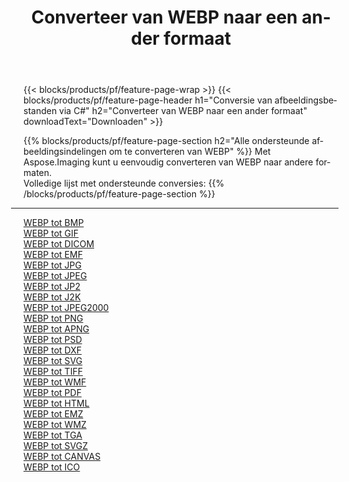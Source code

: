 ﻿---
title: Converteer van WEBP naar een ander formaat 
weight: 3920
url: /nl/java/conversion/from/webp 
lang: nl
langdirlevel: 2
locales: zh-hans,ja,it,ru,de,es,fr,nl,id,lt,pl,pt,vi,tr,ko,zh-hant,ar,hi,th,sv,cs,uk,he
description: Met behulp van Aspose.Imaging kunt u eenvoudig converteren van WEBP naar een ander formaat
---

{{< blocks/products/pf/feature-page-wrap >}}
{{< blocks/products/pf/feature-page-header h1="Conversie van afbeeldingsbestanden via C#" h2="Converteer van WEBP naar een ander formaat" downloadText="Downloaden" >}}


{{% blocks/products/pf/feature-page-section  h2="Alle ondersteunde afbeeldingsindelingen om te converteren van WEBP" %}}
Met Aspose.Imaging kunt u eenvoudig converteren van WEBP naar andere formaten.
<br/>
Volledige lijst met ondersteunde conversies:
{{% /blocks/products/pf/feature-page-section %}}
<div class="container-fluid productfamilypage bg-gray">
    <div class="convertypes bg-gray agp-content section">
        <div class="container">
		<hr style="margin-left:-20px;"/>
		<div class="row other-converters">
		    <div class='col-md-2 other-converter remove-lp remove-rp'><a href="/imaging/nl/java/conversion/webp-to-bmp" >WEBP tot BMP</a></div><div class='col-md-2 other-converter remove-lp remove-rp'><a href="/imaging/nl/java/conversion/webp-to-gif" >WEBP tot GIF</a></div><div class='col-md-2 other-converter remove-lp remove-rp'><a href="/imaging/nl/java/conversion/webp-to-dicom" >WEBP tot DICOM</a></div><div class='col-md-2 other-converter remove-lp remove-rp'><a href="/imaging/nl/java/conversion/webp-to-emf" >WEBP tot EMF</a></div><div class='col-md-2 other-converter remove-lp remove-rp'><a href="/imaging/nl/java/conversion/webp-to-jpg" >WEBP tot JPG</a></div><div class='col-md-2 other-converter remove-lp remove-rp'><a href="/imaging/nl/java/conversion/webp-to-jpeg" >WEBP tot JPEG</a></div><div class='col-md-2 other-converter remove-lp remove-rp'><a href="/imaging/nl/java/conversion/webp-to-jp2" >WEBP tot JP2</a></div><div class='col-md-2 other-converter remove-lp remove-rp'><a href="/imaging/nl/java/conversion/webp-to-j2k" >WEBP tot J2K</a></div><div class='col-md-2 other-converter remove-lp remove-rp'><a href="/imaging/nl/java/conversion/webp-to-jpeg2000" >WEBP tot JPEG2000</a></div><div class='col-md-2 other-converter remove-lp remove-rp'><a href="/imaging/nl/java/conversion/webp-to-png" >WEBP tot PNG</a></div><div class='col-md-2 other-converter remove-lp remove-rp'><a href="/imaging/nl/java/conversion/webp-to-apng" >WEBP tot APNG</a></div><div class='col-md-2 other-converter remove-lp remove-rp'><a href="/imaging/nl/java/conversion/webp-to-psd" >WEBP tot PSD</a></div><div class='col-md-2 other-converter remove-lp remove-rp'><a href="/imaging/nl/java/conversion/webp-to-dxf" >WEBP tot DXF</a></div><div class='col-md-2 other-converter remove-lp remove-rp'><a href="/imaging/nl/java/conversion/webp-to-svg" >WEBP tot SVG</a></div><div class='col-md-2 other-converter remove-lp remove-rp'><a href="/imaging/nl/java/conversion/webp-to-tiff" >WEBP tot TIFF</a></div><div class='col-md-2 other-converter remove-lp remove-rp'><a href="/imaging/nl/java/conversion/webp-to-wmf" >WEBP tot WMF</a></div><div class='col-md-2 other-converter remove-lp remove-rp'><a href="/imaging/nl/java/conversion/webp-to-pdf" >WEBP tot PDF</a></div><div class='col-md-2 other-converter remove-lp remove-rp'><a href="/imaging/nl/java/conversion/webp-to-html" >WEBP tot HTML</a></div><div class='col-md-2 other-converter remove-lp remove-rp'><a href="/imaging/nl/java/conversion/webp-to-emz" >WEBP tot EMZ</a></div><div class='col-md-2 other-converter remove-lp remove-rp'><a href="/imaging/nl/java/conversion/webp-to-wmz" >WEBP tot WMZ</a></div><div class='col-md-2 other-converter remove-lp remove-rp'><a href="/imaging/nl/java/conversion/webp-to-tga" >WEBP tot TGA</a></div><div class='col-md-2 other-converter remove-lp remove-rp'><a href="/imaging/nl/java/conversion/webp-to-svgz" >WEBP tot SVGZ</a></div><div class='col-md-2 other-converter remove-lp remove-rp'><a href="/imaging/nl/java/conversion/webp-to-canvas" >WEBP tot CANVAS</a></div><div class='col-md-2 other-converter remove-lp remove-rp'><a href="/imaging/nl/java/conversion/webp-to-ico" >WEBP tot ICO</a></div>
                </div>
        </div>
    </div>
</div>
<br/>

